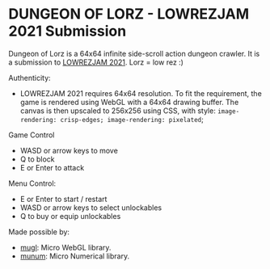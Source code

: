 # DUNGEON OF LORZ - LOWREZJAM 2021 Submission
Dungeon of Lorz is a 64x64 infinite side-scroll action dungeon crawler. It is a submission to [LOWREZJAM 2021](https://itch.io/jam/lowrezjam-2021).
Lorz = low rez :)

Authenticity:
- LOWREZJAM 2021 requires 64x64 resolution. To fit the requirement, the game is rendered using WebGL with a 64x64 drawing buffer. The canvas is then upscaled to 256x256 using CSS, with style: ```image-rendering: crisp-edges; image-rendering: pixelated```;

Game Control
- WASD or arrow keys to move
- Q to block
- E or Enter to attack

Menu Control:
- E or Enter to start / restart
- WASD or arrow keys to select unlockables
- Q to buy or equip unlockables

Made possible by:
- [mugl](https://github.com/andykswong/mugl): Micro WebGL library.
- [munum](https://github.com/andykswong/munum): Micro Numerical library.
